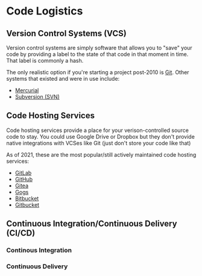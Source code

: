 # Code Logistics

## Version Control Systems (VCS)

Version control systems are simply software that allows you to "save" your code by providing a label to the state of that code in that moment in time. That label is commonly a hash.

The only realistic option if you're starting a project post-2010 is [Git](https://git-scm.com/). Other systems that existed and were in use include:

* [Mercurial](https://www.mercurial-scm.org/)
* [Subversion (SVN)](https://subversion.apache.org/)

## Code Hosting Services

Code hosting services provide a place for your verison-controlled source code to stay. You could use Google Drive or Dropbox but they don't provide native integrations with VCSes like Git (just don't store your code like that)

As of 2021, these are the most popular/still actively maintained code hosting services:

* [GitLab](https://about.gitlab.com/)
* [GitHub](https://github.com/)
* [Gitea](https://gitea.io/)
* [Gogs](https://gogs.io/)
* [Bitbucket](https://bitbucket.org/)
* [Gitbucket](https://gitbucket.github.io/)

## Continuous Integration/Continuous Delivery (CI/CD)

### Continous Integration

### Continuous Delivery
